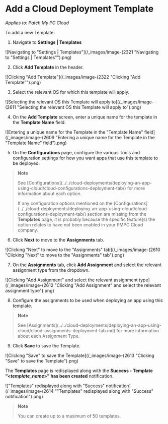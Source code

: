 # Add a Cloud Deployment Template

_Applies to: Patch My PC Cloud_

To add a new Template:

1. Navigate to **Settings | Templates**

![Navigating to "Settings | Templates"](/_images/image-(2321 "Navigating to \"Settings | Templates\"").png)

2. Click **Add Template** in the header.

![Clicking "Add Template"](/_images/image-(2322 "Clicking \"Add Template\"").png)

3. Select the relevant OS for which this template will apply.

![Selecting the relevant OS this Template will apply to](/_images/image-(2611 "Selecting the relevant OS this Template will apply to").png)

4. On the **Add Template** screen, enter a unique name for the template in the **Template Name** field.

![Entering a unique name for the Template in the "Template Name" field](/_images/image-(2609 "Entering a unique name for the Template in the \"Template Name\" field").png)

5. On the **Configurations** page, configure the various Tools and configuration settings for how you want apps that use this template to be deployed.

> **Note**
>
> See \[Configurations]\(../../cloud-deployments/deploying-an-app-using-cloud/cloud-configurations-deployment-tab/) for more information about each option.
>
> If any configuration options mentioned on the \[Configurations]\(../../cloud-deployments/deploying-an-app-using-cloud/cloud-configurations-deployment-tab/) section are missing from the **Templates** page, it is probably because the specific feature(s) the option relates to have not been enabled in your PMPC Cloud company.

6. Click **Next** to move to the **Assignments** tab.

![Clicking "Next" to move to the "Assignments" tab](/_images/image-(2610 "Clicking \"Next\" to move to the \"Assignments\" tab").png)

7. On the **Assignments** tab, click **Add Assignment** and select the relevant assignment type from the dropdown.

![Clicking "Add Assignment" and select the relevant assignment type](/_images/image-(2612 "Clicking \"Add Assignment\" and select the relevant assignment type").png)

8. Configure the assignments to be used when deploying an app using this template.

> **Note**
>
> See \[Assignments]\(../../cloud-deployments/deploying-an-app-using-cloud/cloud-assignments-deployment-tab.md) for more information about each Assignment Type.

9. Click **Save** to save the Template.

![Clicking "Save" to save the Template](/_images/image-(2613 "Clicking \"Save\" to save the Template").png)

The **Templates** page is redisplayed along with the **Success - Template “<**_**template\_name**_**>" has been created** notification.

!["Templates" redisplayed along with "Success" notification](/_images/image-(2614 "\"Templates\" redisplayed along with \"Success\" notification").png)

> **Note**
>
> You can create up to a maximum of 50 templates.